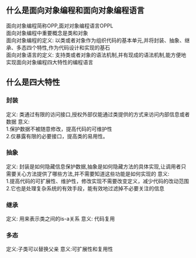 ## 什么是面向对象编程和面向对象编程语言
面向对象编程简称OPP,面对对象编程语言OPPL  
面向对象编程中重要概念是类和对象  
面向对象编程的定义: 以类或者对象作为组织代码的基本单元,并将封装、抽象、继承、多态四个特性,作为代码设计和实现的基石  
面向对象语言的定义: 支持类或者对象的语法机制,并有现成的语法机制,能方便地实现面向对象编程四大特性的编程语言  

## 什么是四大特性
### 封装
定义: 类通过有限的访问接口,授权外部仅能通过类提供的方式来访问内部信息或者数据
意义:   
1.保护数据不被随意修改，提高代码的可维护性  
2.仅暴露有限的必要接口，提高类的易用性。

### 抽象
定义: 封装是如何隐藏信息保护数据,抽象是如何隐藏方法的具体实现,让调用者只需要关心方法提供了哪些方法,并不需要知道这些功能是如何实现的
意义:  
1.提高代码的可扩展性、维护性，修改实现不需要改变定义，减少代码的改动范围  
2.它也是处理复杂系统的有效手段，能有效地过滤掉不必要关注的信息

### 继承
定义: 用来表示类之间的is-a关系
意义: 代码复用


### 多态
定义:子类可以替换父亲
意义:可扩展性和复用性